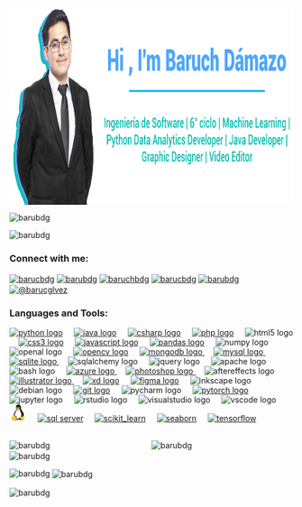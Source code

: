 
<img align="center" src="txtimagen.png" alt="Imagen" height="350" />
<p align="center> <a href="https://github.com/ryo-ma/github-profile-trophy"><img src="https://github-profile-trophy.vercel.app/?username=barubdg&theme=tokyonight" alt="barubdg" /></a> </p>
<p align="left"> <img src="https://komarev.com/ghpvc/?username=barubdg&label=Profile%20views&color=0e75b6&style=flat" alt="barubdg"/> </p>


<h3 align="left">Connect with me:</h3>
<p align="left">
<a href="https://twitter.com/barucbdg" target="blank"><img align="center" src="https://raw.githubusercontent.com/rahuldkjain/github-profile-readme-generator/master/src/images/icons/Social/twitter.svg" alt="barucbdg" height="30" width="40" /></a>
<a href="https://linkedin.com/in/barubdg" target="blank"><img align="center" src="https://raw.githubusercontent.com/rahuldkjain/github-profile-readme-generator/master/src/images/icons/Social/linked-in-alt.svg" alt="barubdg" height="30" width="40" /></a>
<a href="https://kaggle.com/baruchbdg" target="blank"><img align="center" src="https://raw.githubusercontent.com/rahuldkjain/github-profile-readme-generator/master/src/images/icons/Social/kaggle.svg" alt="baruchbdg" height="30" width="40" /></a>
<a href="https://fb.com/barucbdg" target="blank"><img align="center" src="https://raw.githubusercontent.com/rahuldkjain/github-profile-readme-generator/master/src/images/icons/Social/facebook.svg" alt="barucbdg" height="30" width="40" /></a>
<a href="https://www.behance.net/barubdg" target="blank"><img align="center" src="https://raw.githubusercontent.com/rahuldkjain/github-profile-readme-generator/master/src/images/icons/Social/behance.svg" alt="barubdg" height="30" width="40" /></a>
<a href="https://medium.com/@barucglvez" target="blank"><img align="center" src="https://raw.githubusercontent.com/rahuldkjain/github-profile-readme-generator/master/src/images/icons/Social/medium.svg" alt="@barucglvez" height="30" width="40" /></a>
</p>

<h3 align="left">Languages and Tools:</h3>
<div align="left">
  <a href="https://www.python.org" target="_blank" rel="noreferrer"> <img src="https://cdn.jsdelivr.net/gh/devicons/devicon/icons/python/python-original.svg" height="30" alt="python logo"/></a>
  <img width="12" />
  <a href="https://www.java.com" target="_blank" rel="noreferrer"> <img src="https://cdn.jsdelivr.net/gh/devicons/devicon/icons/java/java-original.svg" height="30" alt="java logo"/></a>
  <img width="12" />
  <a href="https://www.w3schools.com/cs/" target="_blank" rel="noreferrer"> <img src="https://cdn.jsdelivr.net/gh/devicons/devicon/icons/csharp/csharp-original.svg" height="30" alt="csharp logo"/></a>
  <img width="12" />
  <a href="https://www.php.net" target="_blank" rel="noreferrer"> <img src="https://cdn.jsdelivr.net/gh/devicons/devicon/icons/php/php-original.svg" height="30" alt="php logo"/></a>
  <img width="12" />
  <img src="https://cdn.jsdelivr.net/gh/devicons/devicon/icons/html5/html5-original.svg" height="30" alt="html5 logo"/>
  <img width="12" />
  <a href="https://www.w3schools.com/css/" target="_blank" rel="noreferrer"> <img src="https://cdn.jsdelivr.net/gh/devicons/devicon/icons/css3/css3-original.svg" height="30" alt="css3 logo"/></a>
  <img width="12" />
  <a href="https://developer.mozilla.org/en-US/docs/Web/JavaScript" target="_blank" rel="noreferrer"> <img src="https://cdn.jsdelivr.net/gh/devicons/devicon/icons/javascript/javascript-original.svg" height="30" alt="javascript logo"/></a>
  <img width="12" />
  <a href="https://pandas.pydata.org/" target="_blank" rel="noreferrer"> <img src="https://cdn.jsdelivr.net/gh/devicons/devicon/icons/pandas/pandas-original.svg" height="30" alt="pandas logo"/></a>
  <img width="12" />
  <img src="https://cdn.jsdelivr.net/gh/devicons/devicon/icons/numpy/numpy-original.svg" height="30" alt="numpy logo"/>
  <img width="12" />
  <img src="https://cdn.jsdelivr.net/gh/devicons/devicon/icons/openal/openal-original.svg" height="30" alt="openal logo"/>
  <img width="12" />
  <a href="https://opencv.org/" target="_blank" rel="noreferrer"> <img src="https://cdn.jsdelivr.net/gh/devicons/devicon/icons/opencv/opencv-original.svg" height="30" alt="opencv logo"/></a>
  <img width="12" />
  <a href="https://www.mongodb.com/" target="_blank" rel="noreferrer"> <img src="https://cdn.jsdelivr.net/gh/devicons/devicon/icons/mongodb/mongodb-original.svg" height="30" alt="mongodb logo"/> </a>
  <img width="12" />
  <a href="https://www.mysql.com/" target="_blank" rel="noreferrer"> <img src="https://cdn.jsdelivr.net/gh/devicons/devicon/icons/mysql/mysql-original.svg" height="30" alt="mysql logo"/> </a>
  <img width="12" />
  <a href="https://www.sqlite.org/" target="_blank" rel="noreferrer"> <img src="https://cdn.jsdelivr.net/gh/devicons/devicon/icons/sqlite/sqlite-original.svg" height="30" alt="sqlite logo"/> </a>
  <img width="12" />
  <img src="https://cdn.jsdelivr.net/gh/devicons/devicon/icons/sqlalchemy/sqlalchemy-original.svg" height="30" alt="sqlalchemy logo"/>
  <img width="12" />
  <img src="https://cdn.jsdelivr.net/gh/devicons/devicon/icons/jquery/jquery-original.svg" height="30" alt="jquery logo"/>
  <img width="12" />
  <img src="https://cdn.jsdelivr.net/gh/devicons/devicon/icons/apache/apache-original.svg" height="30" alt="apache logo"/>
  <img width="12" />
  <img src="https://cdn.jsdelivr.net/gh/devicons/devicon/icons/bash/bash-original.svg" height="30" alt="bash logo"/>
  <img width="12" />
  <a href="https://azure.microsoft.com/en-in/" target="_blank" rel="noreferrer"> <img src="https://cdn.jsdelivr.net/gh/devicons/devicon/icons/azure/azure-original.svg" height="30" alt="azure logo"/> </a>
  <img width="12" />
  <a href="https://www.photoshop.com/en" target="_blank" rel="noreferrer"> <img src="https://cdn.jsdelivr.net/gh/devicons/devicon/icons/photoshop/photoshop-plain.svg" height="30" alt="photoshop logo"/> </a>
  <img width="12" />
  <img src="https://cdn.jsdelivr.net/gh/devicons/devicon/icons/aftereffects/aftereffects-original.svg" height="30" alt="aftereffects logo"/>
  <img width="12" />
  <a href="https://www.adobe.com/in/products/illustrator.html" target="_blank" rel="noreferrer"> <img src="https://cdn.jsdelivr.net/gh/devicons/devicon/icons/illustrator/illustrator-plain.svg" height="30" alt="illustrator logo"/> </a>
  <img width="12" />
  <a href="https://www.adobe.com/products/xd.html" target="_blank" rel="noreferrer"> <img src="https://cdn.jsdelivr.net/gh/devicons/devicon/icons/xd/xd-plain.svg" height="30" alt="xd logo"/></a>
  <img width="12" />
  <a href="https://www.figma.com/" target="_blank" rel="noreferrer"> <img src="https://cdn.jsdelivr.net/gh/devicons/devicon/icons/figma/figma-original.svg" height="30" alt="figma logo"/></a>
  <img width="12" />
  <img src="https://cdn.jsdelivr.net/gh/devicons/devicon/icons/inkscape/inkscape-original.svg" height="30" alt="inkscape logo"/>
  <img width="12" />
  <img src="https://cdn.jsdelivr.net/gh/devicons/devicon/icons/debian/debian-original.svg" height="30" alt="debian logo"/>
  <img width="12" />
  <a href="https://git-scm.com/" target="_blank" rel="noreferrer"> <img src="https://cdn.jsdelivr.net/gh/devicons/devicon/icons/git/git-original.svg" height="30" alt="git logo"/></a>
  <img width="12" />
  <img src="https://cdn.jsdelivr.net/gh/devicons/devicon/icons/pycharm/pycharm-original.svg" height="30" alt="pycharm logo"/>
  <img width="12" />
  <a href="https://pytorch.org/" target="_blank" rel="noreferrer"> <img src="https://cdn.jsdelivr.net/gh/devicons/devicon/icons/pytorch/pytorch-original.svg" height="30" alt="pytorch logo"/></a>
  <img width="12" />
  <img src="https://cdn.jsdelivr.net/gh/devicons/devicon/icons/jupyter/jupyter-original.svg" height="30" alt="jupyter logo"/>
  <img width="12" />
  <img src="https://cdn.jsdelivr.net/gh/devicons/devicon/icons/rstudio/rstudio-original.svg" height="30" alt="rstudio logo"/>
  <img width="12" />
  <img src="https://cdn.jsdelivr.net/gh/devicons/devicon/icons/visualstudio/visualstudio-plain.svg" height="30" alt="visualstudio logo"/>
  <img width="12" />
  <img src="https://cdn.jsdelivr.net/gh/devicons/devicon/icons/vscode/vscode-original.svg" height="30" alt="vscode logo"/>
  <img width="12" />
  <a href="https://www.linux.org/" target="_blank" rel="noreferrer"> <img src="https://raw.githubusercontent.com/devicons/devicon/master/icons/linux/linux-original.svg" height="30" alt="linux"/></a>
  <img width="12" />
  <a href="https://www.microsoft.com/en-us/sql-server" target="_blank" rel="noreferrer"> <img src="https://www.svgrepo.com/show/303229/microsoft-sql-server-logo.svg" height="30" alt="sql server"/></a>
  <img width="12" />
  <a href="https://scikit-learn.org/" target="_blank" rel="noreferrer"> <img src="https://upload.wikimedia.org/wikipedia/commons/0/05/Scikit_learn_logo_small.svg" height="30" alt="scikit_learn"/></a>
  <img width="12" />
  <a href="https://seaborn.pydata.org/" target="_blank" rel="noreferrer"> <img src="https://seaborn.pydata.org/_images/logo-mark-lightbg.svg" height="30" alt="seaborn"/></a>
  <img width="12" />
  <a href="https://www.tensorflow.org" target="_blank" rel="noreferrer"> <img src="https://www.vectorlogo.zone/logos/tensorflow/tensorflow-icon.svg" height="30" alt="tensorflow"/></a>
</div>

<br>

<a><img align="left" width="50%" src="https://github-readme-stats.vercel.app/api/top-langs?username=barubdg&show_icons=true&locale=en&layout=compact&theme=tokyonight" alt="barubdg" /></a>
<a><img align="left" width="50%" src="https://github-readme-stats.vercel.app/api?username=barubdg&theme=tokyonight" alt="barubdg" /></a>
<a><img align="center" width="50%" src="https://github-readme-streak-stats.herokuapp.com/?user=barubdg&theme=tokyonight" alt="barubdg" /></a>


<p><img align="left" src="https://github-readme-stats.vercel.app/api/top-langs?username=barubdg&show_icons=true&locale=en&layout=compact&theme=tokyonight" alt="barubdg" /></p>

<p>&nbsp;<img align="center" src="https://github-readme-stats.vercel.app/api?username=barubdg&show_icons=true&locale=en&&theme=tokyonight" alt="barubdg" /></p>

<p><img align="center" src="https://github-readme-streak-stats.herokuapp.com/?user=barubdg&&theme=tokyonight" alt="barubdg" /></p>






